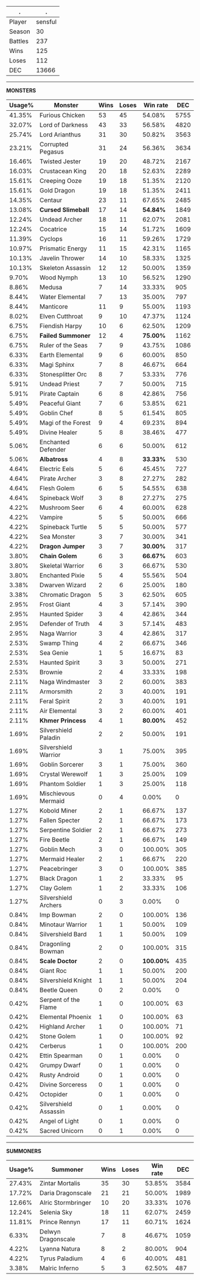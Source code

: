 .|.
|-|-
Player|sensful
Season|30
Battles|237
Wins|125
Loses|112
DEC|13666

---
**MONSTERS**

Usage%|Monster|Wins|Loses|Win rate|DEC|
-|-|-|-|-|-|
41.35%|Furious Chicken|53|45|54.08%|5755|
32.07%|Lord of Darkness|43|33|56.58%|4820|
25.74%|Lord Arianthus|31|30|50.82%|3563|
23.21%|Corrupted Pegasus|31|24|56.36%|3634|
16.46%|Twisted Jester|19|20|48.72%|2167|
16.03%|Crustacean King|20|18|52.63%|2289|
15.61%|Creeping Ooze|19|18|51.35%|2120|
15.61%|Gold Dragon|19|18|51.35%|2411|
14.35%|Centaur|23|11|67.65%|2485|
13.08%|**Cursed Slimeball**|17|14|**54.84%**|1849|
12.24%|Undead Archer|18|11|62.07%|2081|
12.24%|Cocatrice|15|14|51.72%|1609|
11.39%|Cyclops|16|11|59.26%|1729|
10.97%|Prismatic Energy|11|15|42.31%|1165|
10.13%|Javelin Thrower|14|10|58.33%|1325|
10.13%|Skeleton Assassin|12|12|50.00%|1359|
9.70%|Wood Nymph|13|10|56.52%|1290|
8.86%|Medusa|7|14|33.33%|905|
8.44%|Water Elemental|7|13|35.00%|797|
8.44%|Manticore|11|9|55.00%|1193|
8.02%|Elven Cutthroat|9|10|47.37%|1124|
6.75%|Fiendish Harpy|10|6|62.50%|1209|
6.75%|**Failed Summoner**|12|4|**75.00%**|1162|
6.75%|Ruler of the Seas|7|9|43.75%|1086|
6.33%|Earth Elemental|9|6|60.00%|850|
6.33%|Magi Sphinx|7|8|46.67%|664|
6.33%|Stonesplitter Orc|8|7|53.33%|776|
5.91%|Undead Priest|7|7|50.00%|715|
5.91%|Pirate Captain|6|8|42.86%|756|
5.49%|Peaceful Giant|7|6|53.85%|621|
5.49%|Goblin Chef|8|5|61.54%|805|
5.49%|Magi of the Forest|9|4|69.23%|894|
5.49%|Divine Healer|5|8|38.46%|477|
5.06%|Enchanted Defender|6|6|50.00%|612|
5.06%|**Albatross**|4|8|**33.33%**|530|
4.64%|Electric Eels|5|6|45.45%|727|
4.64%|Pirate Archer|3|8|27.27%|282|
4.64%|Flesh Golem|6|5|54.55%|638|
4.64%|Spineback Wolf|3|8|27.27%|275|
4.22%|Mushroom Seer|6|4|60.00%|628|
4.22%|Vampire|5|5|50.00%|666|
4.22%|Spineback Turtle|5|5|50.00%|577|
4.22%|Sea Monster|3|7|30.00%|341|
4.22%|**Dragon Jumper**|3|7|**30.00%**|317|
3.80%|**Chain Golem**|6|3|**66.67%**|603|
3.80%|Skeletal Warrior|6|3|66.67%|530|
3.80%|Enchanted Pixie|5|4|55.56%|504|
3.38%|Dwarven Wizard|2|6|25.00%|180|
3.38%|Chromatic Dragon|5|3|62.50%|605|
2.95%|Frost Giant|4|3|57.14%|390|
2.95%|Haunted Spider|3|4|42.86%|344|
2.95%|Defender of Truth|4|3|57.14%|483|
2.95%|Naga Warrior|3|4|42.86%|317|
2.53%|Swamp Thing|4|2|66.67%|346|
2.53%|Sea Genie|1|5|16.67%|83|
2.53%|Haunted Spirit|3|3|50.00%|271|
2.53%|Brownie|2|4|33.33%|198|
2.11%|Naga Windmaster|3|2|60.00%|383|
2.11%|Armorsmith|2|3|40.00%|191|
2.11%|Feral Spirit|2|3|40.00%|191|
2.11%|Air Elemental|3|2|60.00%|401|
2.11%|**Khmer Princess**|4|1|**80.00%**|452|
1.69%|Silvershield Paladin|2|2|50.00%|191|
1.69%|Silvershield Warrior|3|1|75.00%|395|
1.69%|Goblin Sorcerer|3|1|75.00%|360|
1.69%|Crystal Werewolf|1|3|25.00%|109|
1.69%|Phantom Soldier|1|3|25.00%|118|
1.69%|Mischievous Mermaid|0|4|0.00%|0|
1.27%|Kobold Miner|2|1|66.67%|137|
1.27%|Fallen Specter|2|1|66.67%|173|
1.27%|Serpentine Soldier|2|1|66.67%|273|
1.27%|Fire Beetle|2|1|66.67%|149|
1.27%|Goblin Mech|3|0|100.00%|305|
1.27%|Mermaid Healer|2|1|66.67%|220|
1.27%|Peacebringer|3|0|100.00%|385|
1.27%|Black Dragon|1|2|33.33%|95|
1.27%|Clay Golem|1|2|33.33%|106|
1.27%|Silvershield Archers|0|3|0.00%|0|
0.84%|Imp Bowman|2|0|100.00%|136|
0.84%|Minotaur Warrior|1|1|50.00%|109|
0.84%|Silvershield Bard|1|1|50.00%|109|
0.84%|Dragonling Bowman|2|0|100.00%|315|
0.84%|**Scale Doctor**|2|0|**100.00%**|435|
0.84%|Giant Roc|1|1|50.00%|200|
0.84%|Silvershield Knight|1|1|50.00%|204|
0.84%|Beetle Queen|0|2|0.00%|0|
0.42%|Serpent of the Flame|1|0|100.00%|63|
0.42%|Elemental Phoenix|1|0|100.00%|63|
0.42%|Highland Archer|1|0|100.00%|71|
0.42%|Stone Golem|1|0|100.00%|92|
0.42%|Cerberus|1|0|100.00%|200|
0.42%|Ettin Spearman|0|1|0.00%|0|
0.42%|Grumpy Dwarf|0|1|0.00%|0|
0.42%|Rusty Android|0|1|0.00%|0|
0.42%|Divine Sorceress|0|1|0.00%|0|
0.42%|Octopider|0|1|0.00%|0|
0.42%|Silvershield Assassin|0|1|0.00%|0|
0.42%|Angel of Light|0|1|0.00%|0|
0.42%|Sacred Unicorn|0|1|0.00%|0|

---
**SUMMONERS**

Usage%|Summoner|Wins|Loses|Win rate|DEC|
-|-|-|-|-|-|
27.43%|Zintar Mortalis|35|30|53.85%|3584|
17.72%|Daria Dragonscale|21|21|50.00%|1989|
12.66%|Alric Stormbringer|10|20|33.33%|1076|
12.24%|Selenia Sky|18|11|62.07%|2459|
11.81%|Prince Rennyn|17|11|60.71%|1624|
6.33%|Delwyn Dragonscale|7|8|46.67%|1059|
4.22%|Lyanna Natura|8|2|80.00%|904|
4.22%|Tyrus Paladium|4|6|40.00%|481|
3.38%|Malric Inferno|5|3|62.50%|487|
